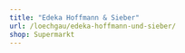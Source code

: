 ```yaml
---
title: "Edeka Hoffmann & Sieber"
url: /loechgau/edeka-hoffmann-und-sieber/
shop: Supermarkt
---
```

